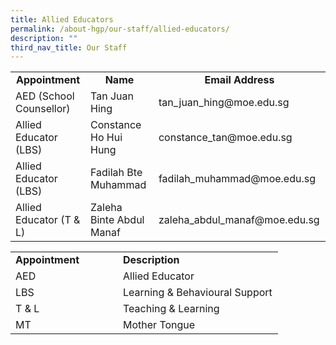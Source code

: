 ```yaml
---
title: Allied Educators
permalink: /about-hgp/our-staff/allied-educators/
description: ""
third_nav_title: Our Staff
---
```

<table width="832">
<tbody>
<tr>
<td style="text-align: center;" width="208"><strong>Appointment</strong></td>
<td style="text-align: center;" width="293"><strong>Name</strong></td>
<td style="text-align: center;" width="331"><strong>Email Address</strong></td>
</tr>
<tr>
<td width="208">AED (School Counsellor)</td>
<td width="293">Tan Juan Hing</td>
<td width="331">tan_juan_hing@moe.edu.sg</td>
</tr>
<tr>
<td width="208">Allied Educator (LBS)</td>
<td width="293">Constance Ho Hui Hung</td>
<td width="331">constance_tan@moe.edu.sg</td>
</tr>
<tr>
<td width="208">Allied Educator (LBS)</td>
<td width="293">Fadilah Bte Muhammad</td>
<td width="331">fadilah_muhammad@moe.edu.sg</td>
</tr>
<tr>
<td width="208">Allied Educator (T &amp; L)</td>
<td width="293">Zaleha Binte Abdul Manaf</td>
<td width="331">zaleha_abdul_manaf@moe.edu.sg</td>
</tr>
</tbody>
</table>
<table width="396">
<tbody>
<tr>
<td width="156"><strong>Appointment</strong></td>
<td width="240"><strong>Description</strong></td>
</tr>
<tr>
<td width="156">AED</td>
<td width="240">Allied Educator</td>
</tr>
<tr>
<td width="156">LBS</td>
<td width="240">Learning &amp; Behavioural Support</td>
</tr>
<tr>
<td width="156">T &amp; L</td>
<td width="240">Teaching &amp; Learning</td>
</tr>
<tr>
<td width="156">MT</td>
<td width="240">Mother Tongue</td>
</tr>
</tbody>
</table>